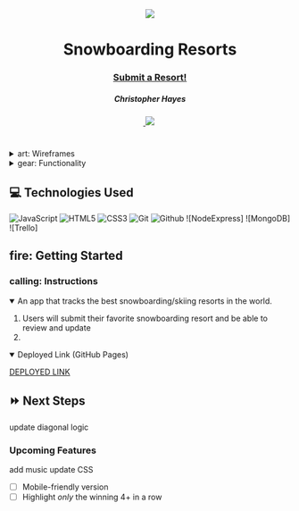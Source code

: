 <div align="center">
   <img src="https://th.wallha.com/ts/Oil26ws5.jpg"/>
   <h1> Snowboarding Resorts</h1>
   <h3><a href="https://github.com/devoperations2/snowboarding-resorts">Submit a Resort!</a></h3>
   <h5>Christopher Hayes</h5>                             
   <a href="[github page]" target="_blank">
      <img src=""/>
   </a>
   <a href="https://www.linkedin.com/in/christopher-hayes-59057b164/"><img src="https://img.shields.io/badge/LinkedIn-informational?style=flat&logo=LinkedIn"></a>
   </a> 
   <a href="" target="_blank">
   <img src="">
   </a>
   </div>

<h1></h1>
<p></p>

<details>
<summary> art: Wireframes</summary>

| Description | Screenshot |
|------------ | ------------|
| <h3 align="center">Wireframes</h3> | <img src="https://i.imgur.com/F12Kb23.png" width="700"/> |
| <h3 align="center">ERD</h3> | <img src="https://i.imgur.com/Qtu1gY8.png" width="700"/> |
</details>

<details>
<summary> gear: Functionality</summary>

| Description | Screenshot |
|------------ | ------------|
| <h3 align="center">Login Page</h3> | <img src="https://i.imgur.com/fGSeRoa.jpg" width="700"/> |
| <h3 align="center">Home Page</h3> | <img src="https://i.imgur.com/DZTIgwC.png" width="700"/> |
| <h3 align="center">Resorts</h3> | <img src="https://i.imgur.com/ullIiYs.png" width="700"/> |
| <h3 align="center"></h3> Adding Resorts <img src="https://i.imgur.com/HAlJYlL.jpg" width="700"/> |
| <h3 align="center">Details</h3> | <img src="https://i.imgur.com/TBta8wK.png" width="700"/> |
| <h3 align="center">Adding reviews</h3> | <img src="https://i.imgur.com/FsHaeAP.png" width="700"/> |
| <h3 align="center">Deleting reviews</h3> | <img src="https://i.imgur.com/38IqlDV.png" width="700"/> |





</details>

## :computer: Technologies Used

![JavaScript](https://img.shields.io/badge/-JavaScript-333?style=flat&logo=javascript) 
![HTML5](https://img.shields.io/badge/-HTML5-333?style=flat&logo=html5)
![CSS3](https://img.shields.io/badge/-CSS-333?style=flat&logo=css3)
![Git](https://img.shields.io/badge/-Git-333?style=flat&logo=git)
![Github](https://img.shields.io/badge/-GitHub-333?style=flat&logo=github)
![NodeExpress]
![MongoDB]
![Trello]


<h2>fire: Getting Started </h2>

<h3>calling: Instructions </h3>
<details open>
<summary>An app that tracks the best snowboarding/skiing resorts in the world.</summary>
<ol>
<li>Users will submit their favorite snowboarding resort and be able to review and update</li>
<li> </li>
</ol>
</details>

<details open>   
<summary>Deployed Link (GitHub Pages)</summary>
<p><a href="https://devoperations2.github.io/Connect-Four/">DEPLOYED LINK</a></p>
</details>

## :fast_forward: Next Steps   
update diagonal logic 

### Upcoming Features
add music
update CSS   
- [ ] Mobile-friendly version
- [ ] Highlight *only* the winning 4+ in a row